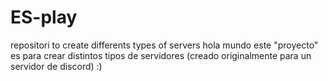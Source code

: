 # ES-play
repositori to create differents types of servers
hola mundo este "proyecto" es para crear distintos tipos de servidores (creado originalmente para un servidor de discord) :)
